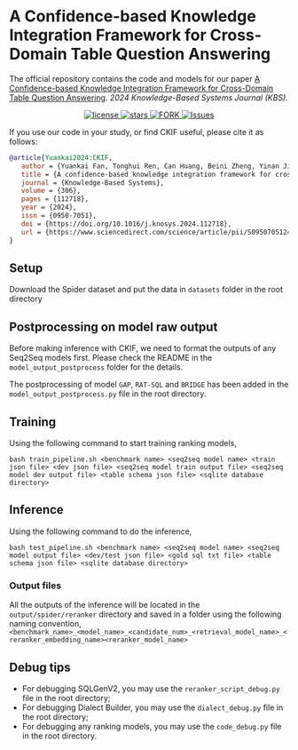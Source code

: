 # A Confidence-based Knowledge Integration Framework for Cross-Domain Table Question Answering

The official repository contains the code and models for our paper [A Confidence-based Knowledge Integration Framework for Cross-Domain Table Question Answering](https://authors.elsevier.com/sd/article/S0950-7051(24)01352-2). *2024 Knowledge-Based Systems Journal (KBS).*

<p align="center">
   <a href="https://github.com/kaimary/CKIF/blob/main/LICENSE">
        <img alt="license" src="https://img.shields.io/github/license/kaimary/CKIF.svg?color=blue">
   </a>
   <a href="https://github.com/kaimary/CKIF/stargazers">
       <img alt="stars" src="https://img.shields.io/github/stars/kaimary/CKIF" />
  	</a>
  	<a href="https://github.com/kaimary/CKIF/network/members">
       <img alt="FORK" src="https://img.shields.io/github/forks/kaimary/CKIF?color=FF8000" />
  	</a>
    <a href="https://github.com/kaimary/CKIF/issues">
      <img alt="Issues" src="https://img.shields.io/github/issues/kaimary/CKIF?color=0088ff"/>
    </a>
    <br />
</p>

If you use our code in your study, or find CKIF useful, please cite it as follows:

```bibtex
@article{Yuankai2024:CKIF,
   author = {Yuankai Fan, Tonghui Ren, Can Huang, Beini Zheng, Yinan Jing, Zhenying He, Jinbao Li, Jianxin Li},
   title = {A confidence-based knowledge integration framework for cross-domain table question answering},
   journal = {Knowledge-Based Systems},
   volume = {306},
   pages = {112718},
   year = {2024},
   issn = {0950-7051},
   doi = {https://doi.org/10.1016/j.knosys.2024.112718},
   url = {https://www.sciencedirect.com/science/article/pii/S0950705124013522}
}
```

## Setup

Download the Spider dataset and put the data in `datasets` folder in the root directory

## Postprocessing on model raw output
Before making inference with CKIF, we need to format the outputs of any Seq2Seq models first. Please check the README in the `model_output_postprocess` folder for the details.

The postprocessing of model `GAP`, `RAT-SQL` and `BRIDGE` has been added in the `model_output_postprocess.py` file in the root directory.

## Training
Using the following command to start training ranking models,
```
bash train_pipeline.sh <benchmark name> <seq2seq model name> <train json file> <dev json file> <seq2seq model train output file> <seq2seq model dev output file> <table schema json file> <sqlite database directory>
```

## Inference
Using the following command to do the inference,
```
bash test_pipeline.sh <benchmark name> <seq2seq model name> <seq2seq model output file> <dev/test json file> <gold sql txt file> <table schema json file> <sqlite database directory>
```

### Output files
All the outputs of the inference will be located in the `output/spider/reranker` directory and saved in a folder using the following naming convention, 
`<benchmark_name>_<model_name>_<candidate_num>_<retrieval_model_name>_<reranker_embedding_name><reranker_model_name>` 

## Debug tips
- For debugging SQLGenV2, you may use the `reranker_script_debug.py` file in the root directory;
- For debugging Dialect Builder, you may use the `dialect_debug.py` file in the root directory;
- For debugging any ranking models, you may use the `code_debug.py` file in the root directory.
